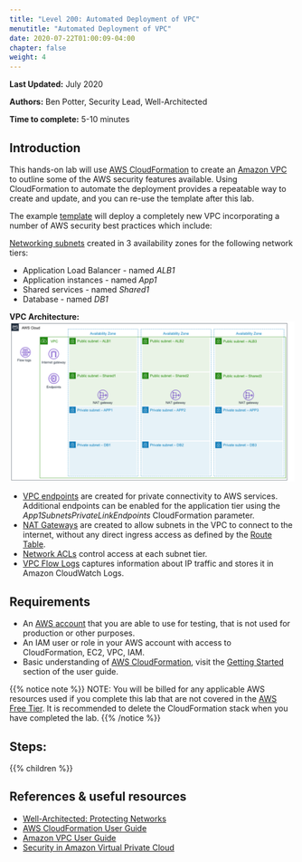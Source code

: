 ```yaml
---
title: "Level 200: Automated Deployment of VPC"
menutitle: "Automated Deployment of VPC"
date: 2020-07-22T01:00:09-04:00
chapter: false
weight: 4
---
```


**Last Updated:** July 2020

**Authors:** Ben Potter, Security Lead, Well-Architected

**Time to complete:** 5-10 minutes

## Introduction

This hands-on lab will use [AWS CloudFormation](https://aws.amazon.com/cloudformation/) to create an [Amazon VPC](https://docs.aws.amazon.com/vpc/latest/userguide/what-is-amazon-vpc.html) to outline some of the AWS security features available. Using CloudFormation to automate the deployment provides a repeatable way to create and update, and you can re-use the template after this lab.

The example [template](/Common/Create_VPC_Stack/Code/vpc-alb-app-db.yaml) will deploy a completely new VPC incorporating a number of AWS security best practices which include:

[Networking subnets](https://docs.aws.amazon.com/vpc/latest/userguide/VPC_Subnets.html) created in 3 availability zones for the following network tiers:
* Application Load Balancer - named *ALB1*
* Application instances - named *App1*
* Shared services - named *Shared1*
* Database - named *DB1*

**VPC Architecture:**
![architecture](/Security/200_Automated_Deployment_of_VPC/Images/architecture.png)
* [VPC endpoints](https://docs.aws.amazon.com/vpc/latest/userguide/vpc-endpoints.html) are created for private connectivity to AWS services. Additional endpoints can be enabled for the application tier using the *App1SubnetsPrivateLinkEndpoints* CloudFormation parameter.
* [NAT Gateways](https://docs.aws.amazon.com/vpc/latest/userguide/vpc-nat-gateway.html) are created to allow subnets in the VPC to connect to the internet, without any direct ingress access as defined by the [Route Table](https://docs.aws.amazon.com/vpc/latest/userguide/VPC_Route_Tables.html).
* [Network ACLs](https://docs.aws.amazon.com/vpc/latest/userguide/vpc-network-acls.html) control access at each subnet tier.
* [VPC Flow Logs](https://docs.aws.amazon.com/vpc/latest/userguide/flow-logs.html) captures information about IP traffic and stores it in Amazon CloudWatch Logs.

## Requirements

* An [AWS account](https://portal.aws.amazon.com/gp/aws/developer/registration/index.html) that you are able to use for testing, that is not used for production or other purposes.
* An IAM user or role in your AWS account with access to CloudFormation, EC2, VPC, IAM.
* Basic understanding of [AWS CloudFormation](https://aws.amazon.com/cloudformation/), visit the [Getting Started](https://docs.aws.amazon.com/AWSCloudFormation/latest/UserGuide/GettingStarted.html) section of the user guide.

{{% notice note %}}
NOTE: You will be billed for any applicable AWS resources used if you complete this lab that are not covered in the [AWS Free Tier](https://aws.amazon.com/free/). It is recommended to delete the CloudFormation stack when you have completed the lab. 
{{% /notice %}}

## Steps:
{{% children  %}}

## References & useful resources

* [Well-Architected: Protecting Networks](https://docs.aws.amazon.com/wellarchitected/latest/security-pillar/protecting-networks.html)
* [AWS CloudFormation User Guide](https://docs.aws.amazon.com/AWSCloudFormation/latest/UserGuide/Welcome.html)
* [Amazon VPC User Guide](https://docs.aws.amazon.com/vpc/latest/userguide/what-is-amazon-vpc.html)
* [Security in Amazon Virtual Private Cloud](https://docs.aws.amazon.com/vpc/latest/userguide/security.html)